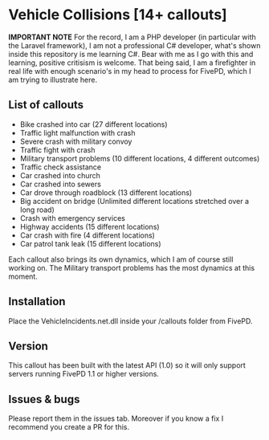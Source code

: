 # Vehicle Collisions [14+ callouts]

**IMPORTANT NOTE** For the record, I am a PHP developer (in particular with the Laravel framework), I am not a professional C# developer, what's shown inside this repository is me learning C#. Bear with me as I go with this and learning, positive critisism is welcome. That being said, I am a firefighter in real life with enough scenario's in my head to process for FivePD, which I am trying to illustrate here.

## List of callouts

* Bike crashed into car (27 different locations)
* Traffic light malfunction with crash
* Severe crash with military convoy
* Traffic fight with crash
* Military transport problems (10 different locations, 4 different outcomes)
* Traffic check assistance
* Car crashed into church
* Car crashed into sewers
* Car drove through roadblock (13 different locations)
* Big accident on bridge (Unlimited different locations stretched over a long road)
* Crash with emergency services
* Highway accidents (15 different locations)
* Car crash with fire (4 different locations)
* Car patrol tank leak (15 different locations)

Each callout also brings its own dynamics, which I am of course still working on. The Military transport problems has the most dynamics at this moment.

## Installation

Place the VehicleIncidents.net.dll inside your /callouts folder from FivePD.

## Version

This callout has been built with the latest API (1.0) so it will only support servers running FivePD 1.1 or higher versions.

## Issues & bugs

Please report them in the issues tab. Moreover if you know a fix I recommend you create a PR for this.
